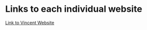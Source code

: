 <!DOCTYPE html>

<html>

<head>
  <title> Group Assignment website </title>
</head>
   <body>

  <h1> Links to each individual website </h1>
  
  <a href="https://vincentsingzon.github.io/myprofile/">Link to Vincent Website</a>


  </body>


  </html> 
